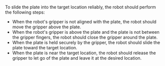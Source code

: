 To slide the plate into the target location reliably, the robot should perform the following steps:
- When the robot's gripper is not aligned with the plate, the robot should move the gripper above the plate.
- When the robot's gripper is above the plate and the plate is not between the gripper fingers, the robot should close the gripper around the plate.
- When the plate is held securely by the gripper, the robot should slide the plate toward the target location.
- When the plate is near the target location, the robot should release the gripper to let go of the plate and leave it at the desired location.
